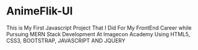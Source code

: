 # AnimeFlik-UI
 This is My First Javascript Project That I Did For My FrontEnd Career while Pursuing MERN Stack Development At Imagecon Academy Using HTML5, CSS3, BOOTSTRAP, JAVASCRIPT AND JQUERY 
